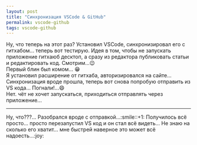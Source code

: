 ```yaml
---
layout: post
title: "Синхронизация VSCode & GitHub"
permalink: vscode-github
tags: vscode-github
---
```


Ну, что теперь на этот раз?
Установил VSCode, синхронизировал его с гитхабом... теперь вот тестирую.
Идея в том, чтобы не запускать приложение гитхаюб десктоп, а сразу из редактора публиковать статьи и редактировать код. 
Смотрим...:wink:   
Первый блин был комом... :grin:   
Я установил расширение от гитхаба, авторизировался на сайте...   
Синхронизация вроде прошла, теперь вот снова попробую отправить из VS кода...
Погнали!...:smile:    
Нет. чёт не хочет запускаться, приходиться отправлять через приложение...   
<hr> 
Ну, что???... Разобрался вроде с отправкой...:smile::+1:   
Получилось всё просто... просто перезапустил VS код и он стал всё видеть...   
Не знаю на сколько его хватит... мне быстрей наверное это может всё надоесть...:joy: